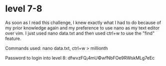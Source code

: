 # level 7-8

As soon as I read this challenge, I knew exactly what I had to do because of my prior knowledge again and my preference to use nano as my text editor over vim. I just used nano data.txt and then used ctrl+w to use the "find" feature. 

Commands used: nano data.txt, ctrl+w > millionth

Password to login into level 8: dfwvzFQ¡4mU©wfNbFOe9RWskMLg7eEc